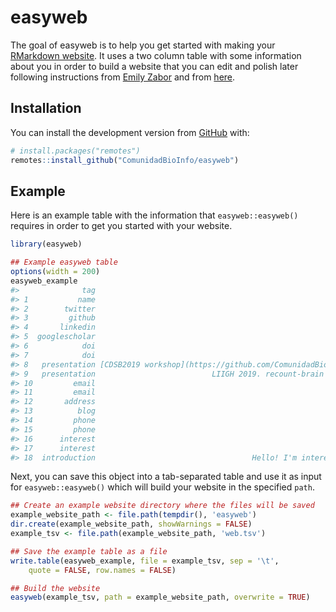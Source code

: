 
<!-- README.md is generated from README.Rmd. Please edit that file -->

# easyweb

<!-- badges: start -->

<!-- badges: end -->

The goal of easyweb is to help you get started with making your
[RMarkdown
website](https://bookdown.org/yihui/rmarkdown/rmarkdown-site.html). It
uses a two column table with some information about you in order to
build a website that you can edit and polish later following
instructions from [Emily
Zabor](http://www.emilyzabor.com/tutorials/rmarkdown_websites_tutorial.html)
and from
[here](https://robertmitchellv.com/blog-building-site-with-rmarkdown.html).

## Installation

You can install the development version from
[GitHub](https://github.com/) with:

``` r
# install.packages("remotes")
remotes::install_github("ComunidadBioInfo/easyweb")
```

## Example

Here is an example table with the information that `easyweb::easyweb()`
requires in order to get you started with your website.

``` r
library(easyweb)

## Example easyweb table
options(width = 200)
easyweb_example
#>              tag                                                                                                                             value
#> 1           name                                                                                                           Leonardo Collado-Torres
#> 2        twitter                                                                                                                        fellgernon
#> 3         github                                                                                                                       lcolladotor
#> 4       linkedin                                                                                                                          lcollado
#> 5  googlescholar                                                                                                                      h57-MykAAAAJ
#> 6            doi                                                                                                         10.1038/s41593-018-0197-y
#> 7            doi                                                                                                                  10.1038/nbt.3838
#> 8   presentation [CDSB2019 workshop](https://github.com/ComunidadBioInfo/cdsb2019). Taught how to make R packages (TIB2019, Cuernavaca, July 2019)
#> 9   presentation                          LIIGH 2019. recount-brain and BrainSEQ Phase II scientific talk (LIIGH seminar, Juriquilla, August 2019)
#> 10         email                                                                                                             lcolladotor@gmail.com
#> 11         email                                                                                                              leo.collado@libd.org
#> 12       address                                                                                                                Baltimore, MD, USA
#> 13          blog                                                                                                     https://lcolladotor.github.io
#> 14         phone                                                                                                                   +1 123 456 7899
#> 15         phone                                                                                                                   +1 012 345 6789
#> 16      interest                                                                                                                     R programming
#> 17      interest                                                                                                                          Genomics
#> 18  introduction                                   Hello! I'm interested in teaching others how to build R packages, particularly Latin Americans.
```

Next, you can save this object into a tab-separated table and use it as
input for `easyweb::easyweb()` which will build your website in the
specified `path`.

``` r
## Create an example website directory where the files will be saved
example_website_path <- file.path(tempdir(), 'easyweb')
dir.create(example_website_path, showWarnings = FALSE)
example_tsv <- file.path(example_website_path, 'web.tsv')

## Save the example table as a file
write.table(easyweb_example, file = example_tsv, sep = '\t',
    quote = FALSE, row.names = FALSE)

## Build the website
easyweb(example_tsv, path = example_website_path, overwrite = TRUE)
```
